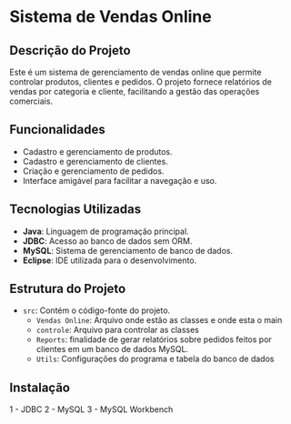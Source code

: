 # Sistema de Vendas Online

## Descrição do Projeto
Este é um sistema de gerenciamento de vendas online que permite controlar produtos, clientes e pedidos. O projeto fornece relatórios de vendas por categoria e cliente, facilitando a gestão das operações comerciais.

## Funcionalidades
- Cadastro e gerenciamento de produtos.
- Cadastro e gerenciamento de clientes.
- Criação e gerenciamento de pedidos.
- Interface amigável para facilitar a navegação e uso.

## Tecnologias Utilizadas
- **Java**: Linguagem de programação principal.
- **JDBC**: Acesso ao banco de dados sem ORM.
- **MySQL**: Sistema de gerenciamento de banco de dados.
- **Eclipse**: IDE utilizada para o desenvolvimento.

## Estrutura do Projeto
- `src`: Contém o código-fonte do projeto.
  - `Vendas Online`: Arquivo onde estão as classes e onde esta o main  
  - `controle`: Arquivo para controlar as classes
  - `Reports`: finalidade de gerar relatórios sobre pedidos feitos por clientes em um banco de dados MySQL.
  - `Utils`: Configurações do programa e tabela do banco de dados

## Instalação
1 - JDBC
2 - MySQL
3 - MySQL Workbench

